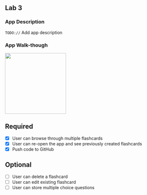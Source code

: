 ## Lab 3

### App Description
`TODO://` Add app description

### App Walk-though

<img src="https://i.imgur.com/Xvslbpc.gif" width=200><br>


## Required
- [x] User can browse through multiple flashcards
- [x] User can re-open the app and see previously created flashcards
- [x] Push code to GitHub
## Optional
- [ ] User can delete a flashcard
- [ ] User can edit existing flashcard
- [ ] User can store multiple choice questions
